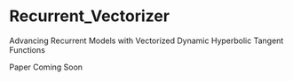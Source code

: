 # Recurrent_Vectorizer

Advancing Recurrent Models with Vectorized Dynamic Hyperbolic Tangent Functions

Paper Coming Soon
